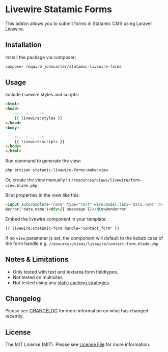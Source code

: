 # Livewire Statamic Forms

This addon allows you to submit forms in Statamic CMS using Laravel Livewire.

## Installation

Install the package via composer:

```bash
composer require johncarter/statamic-livewire-forms
```

## Usage

Include Livewire styles and scripts:

```html
<html>
<head>
    <!-- /... -->
    {{ livewire:styles }}
</head>
<body>

    <!-- /... -->
    {{ livewire:scripts }}
</body>
</html>
```

Run command to generate the view:

```bash
php artisan statamic-livewire-forms:make:view
```

Or, create the view manually in `/resources/views/livewire/form-view.blade.php`.

Bind properties in the view like this:
```html
<input autocomplete="name" type="text" wire:model.lazy="data.name" />
@error('data.name')<div>{{ $message }}</div>@enderror
```

Embed the livewire component in your template:

```html
{{ livewire:statamic-form handle="contact_form" }}
```
If no `view` parameter is set, the component will default to the kebab case of the form handle e.g. `/resources/views/livewire/contact-form.blade.php`

## Notes & Limitations
- Only tested with text and textarea form fieldtypes.
- Not tested on multisites
- Not tested using any [static caching strategies](https://statamic.dev/static-caching#caching-strategies).

## Changelog

Please see [CHANGELOG](CHANGELOG.md) for more information on what has changed recently.

## License

The MIT License (MIT). Please see [License File](LICENSE.md) for more information.
